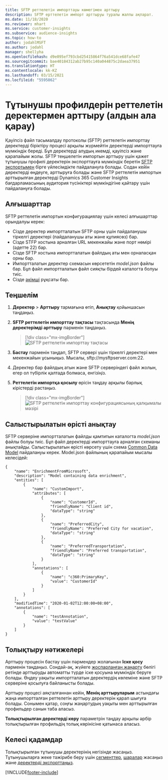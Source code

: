 ```yaml
---
title: SFTP реттелетін импорттауы көмегімен арттыру
description: SFTP ерттелетін импорт арттыруы туралы жалпы ақпарат.
ms.date: 11/18/2020
ms.reviewer: mhart
ms.service: customer-insights
ms.subservice: audience-insights
ms.topic: how-to
author: jodahlMSFT
ms.author: jodahl
manager: shellyha
ms.openlocfilehash: d9e095ef793cbd25415864f76a541dce68fafe47
ms.sourcegitcommit: bae40184312ab27b95c140a044875c2daea37951
ms.translationtype: HT
ms.contentlocale: kk-KZ
ms.lasthandoff: 03/15/2021
ms.locfileid: "5595862"
---
```

# <a name="enrich-customer-profiles-with-custom-data-preview"></a>Тұтынушы профилдерін реттелетін деректермен арттыру (алдын ала қарау)

Қауіпсіз файл тасымалдау протоколы (SFTP) реттелетін импорттау деректерді біріктіру процесі арқылы жүрмейтін деректерді импорттауға мүмкіндік береді. Бұл деректерді алудың икемді, қауіпсіз және қарапайым жолы. SFTP теңшелетін импортын арттыру үшін қажет тұтынушы профилі деректерін экспорттауға мүмкіндік беретін [SFTP экспортымен](export-sftp.md) бірге үйлесімдікте пайдалануға болады. Содан кейін деректерді өңдеуге, арттыруға болады және SFTP реттелетін импортын арттырылған деректерді Dynamics 365 Customer Insights бағдарламасының аудитория түсініктері мүмкіндігіне қайтару үшін пайдалануға болады.

## <a name="prerequisites"></a>Алғышарттар

SFTP реттелетін импортын конфигурациялау үшін келесі алғышарттар орындалуы керек:

- Сізде деректер импортталатын SFTP орны үшін пайдаланушы тіркелгі деректері (пайдаланушы аты және құпиясөз) бар.
- Сізде STFP хостына арналған URL мекенжайы және порт нөмірі (әдетте 22) бар.
- Сізде SFTP хостына импортталатын файлдың аты мен орналасқан орны бар.
- Импортталатын деректер схемасын көрсететін *model.json* файлы бар. Бұл файл импортталатын файл сияқты бірдей каталогта болуы тиіс.
- Сізде [әкімші](permissions.md#administrator) рұқсаты бар.

## <a name="configuration"></a>Теңшелім

1. **Деректер** > **Арттыру** тармағына өтіп, **Анықтау** қойыншасын таңдаңыз.

1. **SFTP реттелетін импорттау тақтасы** тақтасында **Менің деректерімді арттыру** пәрменін таңдаңыз.

   > [!div class="mx-imgBorder"]
   > ![SFTP реттелетін импорттау тақтасы](media/SFTP_Custom_Import_tile.png "SFTP реттелетін импорттау тақтасы")

1. **Бастау** пәрменін таңдап, SFTP сервері үшін тіркелгі деректері мен мекенжайын ұсыныңыз. Мысалы, sftp://mysftpserver.com:22.

1. Деректер бар файлдың атын және SFTP серверіндегі файл жолын, егер ол түбірлік қалтада болмаса, енгізіңіз.

1. **Реттелетін импортқа қосылу** өрісін таңдау арқылы барлық кірістерді растаңыз.

   > [!div class="mx-imgBorder"]
   > ![SFTP реттелетін импорттау конфигурациясының қалқымалы мәзірі](media/SFTP_Custom_Import_Configuration_flyout.png "SFTP реттелетін импорттау конфигурациясының қалқымалы мәзірі")

## <a name="defining-field-mappings"></a>Салыстырылатын өрісті анықтау 

SFTP серверіне импортталатын файлды қамтитын каталогта *model.json* файлы болуы тиіс. Бұл файл деректерді импорттауға арналған схеманы анықтайды. Салыстырылатын өрісті көрсету үшін схема [Common Data Model](/common-data-model/) пайдалануы керек. Model.json файлының қарапайым мысалы келесідей:

```
{
    "name": "EnrichmentFromMicrosoft",
    "description": "Model containing data enrichment",
    "entities": [
        {
            "name": "CustomImport",
            "attributes": [
                {
                    "name": "CustomerId",
                    "friendlyName": "Client id",
                    "dataType": "string"
                },
                {
                    "name": "PreferredCity",
                    "friendlyName": "Preferred City for vacation",
                    "dataType": "string"
                },
                {
                    "name": "PreferredTransportation",
                    "friendlyName": "Preferred transportation",
                    "dataType": "string"
                }
            ],
            "annotations": [
                {
                    "name": "c360:PrimaryKey",
                    "value": "CustomerId"
                }
            ]
        }
    ],
    "modifiedTime": "2020-01-02T12:00:00+08:00",
    "annotations": [
        {
            "name": "testAnnotation",
            "value": "testValue"
        }
    ]
}
```

## <a name="enrichment-results"></a>Толықтыру нәтижелері

Арттыру процесін бастау үшін пәрмендер жолағынан **Іске қосу** пәрменін таңдаңыз. Сондай-ақ, жүйеге [жоспарланған жаңарту](system.md#schedule-tab) бөлігі ретінде арттыруды автоматты түрде іске қосуына мүмкіндік беруге болады. Өңдеу уақыты импортталатын деректердің көлеміне және SFTP серверіне қосылуға байланысты болады.

Арттыру процесі аяқталғаннан кейін, **Менің арттыруларым** астындағы жаңа импортталған реттелетін арттыру деректерін қарап шығуға болады. Сонымен қатар, соңғы жаңартудың уақыты мен арттырылған профильдер санын таба аласыз.

**Толықтырылған деректерді көру** параметрін таңдау арқылы әрбір толықтырылған профильдің толық көрінісіне қатынаса аласыз.

## <a name="next-steps"></a>Келесі қадамдар

Толықтырылған тұтынушы деректерінің негізінде жасаңыз. Тұтынушыларға жеке тәжірибе беру үшін [сегменттер](segments.md), [шаралар](measures.md) жасаңыз және [деректерді экспорттаңыз](export-destinations.md).




[!INCLUDE[footer-include](../includes/footer-banner.md)]